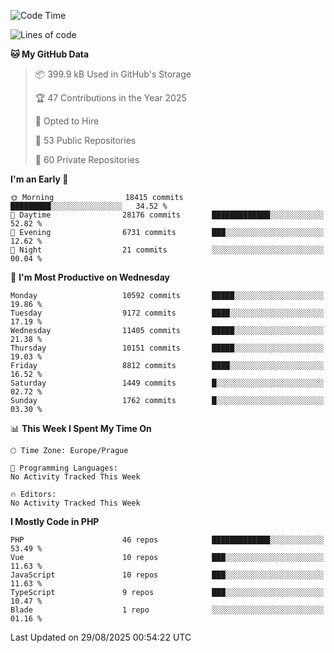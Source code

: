 <!--START_SECTION:waka-->
![Code Time](http://img.shields.io/badge/Code%20Time-1%2C584%20hrs%203%20mins-blue)

![Lines of code](https://img.shields.io/badge/From%20Hello%20World%20I%27ve%20Written-15.2%20million%20lines%20of%20code-blue)

**🐱 My GitHub Data** 

> 📦 399.9 kB Used in GitHub's Storage 
 > 
> 🏆 47 Contributions in the Year 2025
 > 
> 💼 Opted to Hire
 > 
> 📜 53 Public Repositories 
 > 
> 🔑 60 Private Repositories 
 > 
**I'm an Early 🐤** 

```text
🌞 Morning                18415 commits       █████████░░░░░░░░░░░░░░░░   34.52 % 
🌆 Daytime                28176 commits       █████████████░░░░░░░░░░░░   52.82 % 
🌃 Evening                6731 commits        ███░░░░░░░░░░░░░░░░░░░░░░   12.62 % 
🌙 Night                  21 commits          ░░░░░░░░░░░░░░░░░░░░░░░░░   00.04 % 
```
📅 **I'm Most Productive on Wednesday** 

```text
Monday                   10592 commits       █████░░░░░░░░░░░░░░░░░░░░   19.86 % 
Tuesday                  9172 commits        ████░░░░░░░░░░░░░░░░░░░░░   17.19 % 
Wednesday                11405 commits       █████░░░░░░░░░░░░░░░░░░░░   21.38 % 
Thursday                 10151 commits       █████░░░░░░░░░░░░░░░░░░░░   19.03 % 
Friday                   8812 commits        ████░░░░░░░░░░░░░░░░░░░░░   16.52 % 
Saturday                 1449 commits        █░░░░░░░░░░░░░░░░░░░░░░░░   02.72 % 
Sunday                   1762 commits        █░░░░░░░░░░░░░░░░░░░░░░░░   03.30 % 
```


📊 **This Week I Spent My Time On** 

```text
🕑︎ Time Zone: Europe/Prague

💬 Programming Languages: 
No Activity Tracked This Week

🔥 Editors: 
No Activity Tracked This Week
```

**I Mostly Code in PHP** 

```text
PHP                      46 repos            █████████████░░░░░░░░░░░░   53.49 % 
Vue                      10 repos            ███░░░░░░░░░░░░░░░░░░░░░░   11.63 % 
JavaScript               10 repos            ███░░░░░░░░░░░░░░░░░░░░░░   11.63 % 
TypeScript               9 repos             ███░░░░░░░░░░░░░░░░░░░░░░   10.47 % 
Blade                    1 repo              ░░░░░░░░░░░░░░░░░░░░░░░░░   01.16 % 
```




 Last Updated on 29/08/2025 00:54:22 UTC
<!--END_SECTION:waka-->
<!--
**AlexKratky/AlexKratky** is a ✨ _special_ ✨ repository because its `README.md` (this file) appears on your GitHub profile.

Here are some ideas to get you started:

- 🔭 I’m currently working on ...
- 🌱 I’m currently learning ...
- 👯 I’m looking to collaborate on ...
- 🤔 I’m looking for help with ...
- 💬 Ask me about ...
- 📫 How to reach me: ...
- 😄 Pronouns: ...
- ⚡ Fun fact: ...
-->
